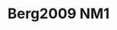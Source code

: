 <a name="material" />

# Berg2009 NM1
<script type="application/ld+json">
  {
    "@context": "https://schema.org/",
    "@type": "ChemicalSubstance",
    "http://purl.org/dc/terms/conformsTo":
      {
        "@type": "CreativeWork",
        "@id": "https://bioschemas.org/profiles/ChemicalSubstance/0.4-RELEASE/"
      },
    "@id": "https://egonw.github.io/nanowiki/nanowiki145.html#material",
    "name": "Berg2009 NM1",
    "sameAs": "http://127.0.0.1/mediawiki/index.php/Special:URIResolver/Berg2009_NM1"
  }
</script>

